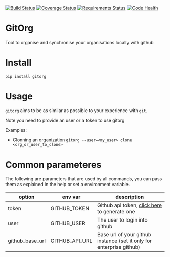 [![Build Status](https://travis-ci.org/Mariocj89/gitorg.svg?branch=master)](https://travis-ci.org/Mariocj89/gitorg)
[![Coverage Status](https://coveralls.io/repos/github/Mariocj89/gitorg/badge.svg?branch=master)](https://coveralls.io/github/Mariocj89/gitorg?branch=master)
[![Requirements Status](https://requires.io/github/Mariocj89/gitorg/requirements.svg?branch=master)](https://requires.io/github/Mariocj89/gitorg/requirements/?branch=master)
[![Code Health](https://landscape.io/github/Mariocj89/gitorg/master/landscape.svg?style=flat)](https://landscape.io/github/Mariocj89/gitorg/master)

# GitOrg
Tool to organise and synchronise your organisations locally with github

# Install
```pip install gitorg```

# Usage
`gitorg` aims to be as similar as possible to your experience with `git`.

Note you need to provide an user or a token to use gitorg

Examples:
- Clonning an organization ```gitorg --user=<my_user> clone <org_or_user_to_clone>```

# Common parameteres
The following are parameters that are used by all commands, you can pass them as explained in the help or set a environment variable.

|option|env var|description|
|------|-------|-----------|
|token|GITHUB_TOKEN|Github api token, [click here](https://help.github.com/articles/creating-an-access-token-for-command-line-use/) to generate one
|user|GITHUB_USER|The user to login into github|
|github_base_url|GITHUB_API_URL|Base url of your github instance (set it only for enterprise github)|
